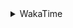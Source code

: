 <details>
 <summary>WakaTime</summary>

<!--START_SECTION:waka-->
![Profile Views](http://img.shields.io/badge/Profile%20Views-2-blue)

**🐱 My Github Data** 

> 🏆 353 Contributions in the Year 2021
 > 
> 📦 249.0 kB Used in Github's Storage 
 > 
> 🚫 Not Opted to Hire
 > 
> 📜 42 Public Repositories 
 > 
> 🔑 1 Private Repository 
 > 
**I'm a Night 🦉** 

```text
🌞 Morning    29 commits     ██░░░░░░░░░░░░░░░░░░░░░░░   9.39% 
🌆 Daytime    122 commits    █████████░░░░░░░░░░░░░░░░   39.48% 
🌃 Evening    123 commits    ██████████░░░░░░░░░░░░░░░   39.81% 
🌙 Night      35 commits     ██░░░░░░░░░░░░░░░░░░░░░░░   11.33%

```
📅 **I'm Most Productive on Monday** 

```text
Monday       57 commits     ████░░░░░░░░░░░░░░░░░░░░░   18.45% 
Tuesday      47 commits     ███░░░░░░░░░░░░░░░░░░░░░░   15.21% 
Wednesday    40 commits     ███░░░░░░░░░░░░░░░░░░░░░░   12.94% 
Thursday     48 commits     ████░░░░░░░░░░░░░░░░░░░░░   15.53% 
Friday       42 commits     ███░░░░░░░░░░░░░░░░░░░░░░   13.59% 
Saturday     42 commits     ███░░░░░░░░░░░░░░░░░░░░░░   13.59% 
Sunday       33 commits     ██░░░░░░░░░░░░░░░░░░░░░░░   10.68%

```


📊 **This Week I Spent My Time On** 

```text
⌚︎ Time Zone: Asia/Shanghai

💬 Programming Languages: 
Go                       25 hrs 18 mins      ████████████████░░░░░░░░░   65.13% 
Batchfile                3 hrs 52 mins       ██░░░░░░░░░░░░░░░░░░░░░░░   9.99% 
C++                      2 hrs 43 mins       █░░░░░░░░░░░░░░░░░░░░░░░░   7.0% 
Markdown                 2 hrs 4 mins        █░░░░░░░░░░░░░░░░░░░░░░░░   5.32% 
Python                   1 hr 13 mins        ░░░░░░░░░░░░░░░░░░░░░░░░░   3.14%

🔥 Editors: 
VS Code                  38 hrs 18 mins      ████████████████████████░   98.59% 
IntelliJ                 32 mins             ░░░░░░░░░░░░░░░░░░░░░░░░░   1.41%

🐱‍💻 Projects: 
matcloud                 24 hrs 18 mins      ███████████████░░░░░░░░░░   62.56% 
leetcode                 5 hrs 38 mins       ███░░░░░░░░░░░░░░░░░░░░░░   14.51% 
cpp                      3 hrs 45 mins       ██░░░░░░░░░░░░░░░░░░░░░░░   9.69% 
demo                     1 hr 42 mins        █░░░░░░░░░░░░░░░░░░░░░░░░   4.39% 
Unknown Project          59 mins             ░░░░░░░░░░░░░░░░░░░░░░░░░   2.57%

💻 Operating System: 
Windows                  38 hrs 48 mins      █████████████████████████   99.89% 
Linux                    2 mins              ░░░░░░░░░░░░░░░░░░░░░░░░░   0.11%

```

**I Mostly Code in Go** 

```text
Go                       13 repos            ██████████░░░░░░░░░░░░░░░   41.94% 
Java                     9 repos             ███████░░░░░░░░░░░░░░░░░░   29.03% 
Python                   2 repos             █░░░░░░░░░░░░░░░░░░░░░░░░   6.45% 
Vue                      2 repos             █░░░░░░░░░░░░░░░░░░░░░░░░   6.45% 
HTML                     2 repos             █░░░░░░░░░░░░░░░░░░░░░░░░   6.45%

```


**Timeline**

![Chart not found](https://raw.githubusercontent.com/MaoLongLong/MaoLongLong/main/charts/bar_graph.png) 


 Last Updated on 20/08/2021
<!--END_SECTION:waka-->

</details>
